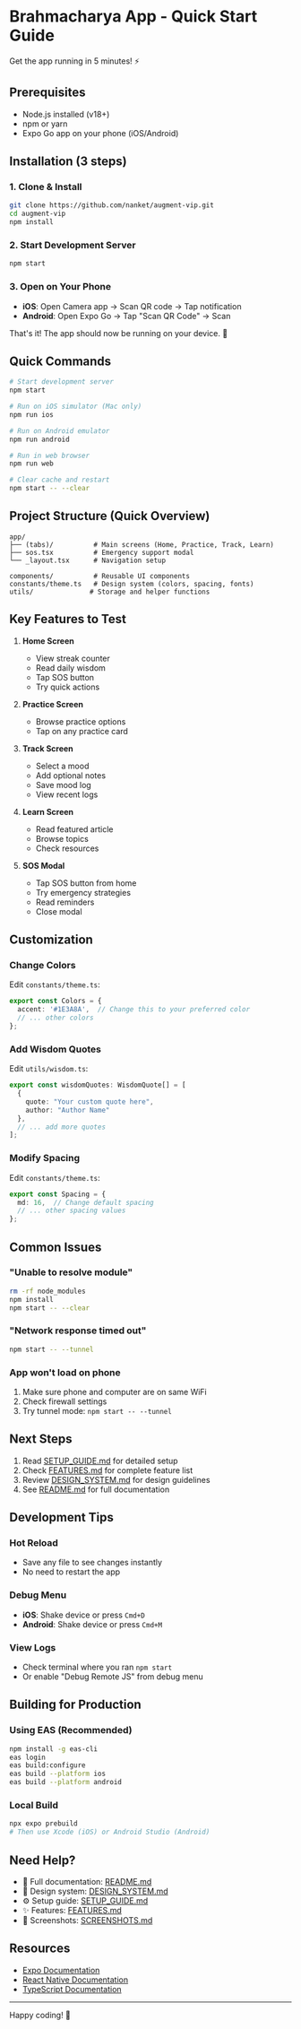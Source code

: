 # Brahmacharya App - Quick Start Guide

Get the app running in 5 minutes! ⚡

## Prerequisites

- Node.js installed (v18+)
- npm or yarn
- Expo Go app on your phone (iOS/Android)

## Installation (3 steps)

### 1. Clone & Install
```bash
git clone https://github.com/nanket/augment-vip.git
cd augment-vip
npm install
```

### 2. Start Development Server
```bash
npm start
```

### 3. Open on Your Phone
- **iOS**: Open Camera app → Scan QR code → Tap notification
- **Android**: Open Expo Go → Tap "Scan QR Code" → Scan

That's it! The app should now be running on your device. 🎉

## Quick Commands

```bash
# Start development server
npm start

# Run on iOS simulator (Mac only)
npm run ios

# Run on Android emulator
npm run android

# Run in web browser
npm run web

# Clear cache and restart
npm start -- --clear
```

## Project Structure (Quick Overview)

```
app/
├── (tabs)/          # Main screens (Home, Practice, Track, Learn)
├── sos.tsx          # Emergency support modal
└── _layout.tsx      # Navigation setup

components/          # Reusable UI components
constants/theme.ts   # Design system (colors, spacing, fonts)
utils/              # Storage and helper functions
```

## Key Features to Test

1. **Home Screen**
   - View streak counter
   - Read daily wisdom
   - Tap SOS button
   - Try quick actions

2. **Practice Screen**
   - Browse practice options
   - Tap on any practice card

3. **Track Screen**
   - Select a mood
   - Add optional notes
   - Save mood log
   - View recent logs

4. **Learn Screen**
   - Read featured article
   - Browse topics
   - Check resources

5. **SOS Modal**
   - Tap SOS button from home
   - Try emergency strategies
   - Read reminders
   - Close modal

## Customization

### Change Colors
Edit `constants/theme.ts`:
```typescript
export const Colors = {
  accent: '#1E3A8A',  // Change this to your preferred color
  // ... other colors
};
```

### Add Wisdom Quotes
Edit `utils/wisdom.ts`:
```typescript
export const wisdomQuotes: WisdomQuote[] = [
  {
    quote: "Your custom quote here",
    author: "Author Name"
  },
  // ... add more quotes
];
```

### Modify Spacing
Edit `constants/theme.ts`:
```typescript
export const Spacing = {
  md: 16,  // Change default spacing
  // ... other spacing values
};
```

## Common Issues

### "Unable to resolve module"
```bash
rm -rf node_modules
npm install
npm start -- --clear
```

### "Network response timed out"
```bash
npm start -- --tunnel
```

### App won't load on phone
1. Make sure phone and computer are on same WiFi
2. Check firewall settings
3. Try tunnel mode: `npm start -- --tunnel`

## Next Steps

1. Read [SETUP_GUIDE.md](SETUP_GUIDE.md) for detailed setup
2. Check [FEATURES.md](FEATURES.md) for complete feature list
3. Review [DESIGN_SYSTEM.md](DESIGN_SYSTEM.md) for design guidelines
4. See [README.md](README.md) for full documentation

## Development Tips

### Hot Reload
- Save any file to see changes instantly
- No need to restart the app

### Debug Menu
- **iOS**: Shake device or press `Cmd+D`
- **Android**: Shake device or press `Cmd+M`

### View Logs
- Check terminal where you ran `npm start`
- Or enable "Debug Remote JS" from debug menu

## Building for Production

### Using EAS (Recommended)
```bash
npm install -g eas-cli
eas login
eas build:configure
eas build --platform ios
eas build --platform android
```

### Local Build
```bash
npx expo prebuild
# Then use Xcode (iOS) or Android Studio (Android)
```

## Need Help?

- 📖 Full documentation: [README.md](README.md)
- 🎨 Design system: [DESIGN_SYSTEM.md](DESIGN_SYSTEM.md)
- ⚙️ Setup guide: [SETUP_GUIDE.md](SETUP_GUIDE.md)
- ✨ Features: [FEATURES.md](FEATURES.md)
- 📱 Screenshots: [SCREENSHOTS.md](SCREENSHOTS.md)

## Resources

- [Expo Documentation](https://docs.expo.dev/)
- [React Native Documentation](https://reactnative.dev/)
- [TypeScript Documentation](https://www.typescriptlang.org/)

---

Happy coding! 🚀

